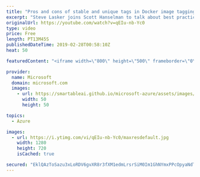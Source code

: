 ```yaml
---
title: "Pros and cons of stable and unique tags in Docker image tagging | Azure Friday"
excerpt: "Steve Lasker joins Scott Hanselman to talk about best practices for Docker image tagging, and the tradeoffs between stable and unique tagging techniques. [05:10] Demo Start   Docker Tagging Best Practices https://aka.ms/azfr/502/01  Azure Container Registry https://aka.ms/azfr/502/02  ACR Tasks https://aka.ms/azfr/502/03"
originalUrl: https://youtube.com/watch?v=qEIu-nb-Yc0
type: video
price: Free
length: PT13M45S
publishedDateTime: 2019-02-28T00:58:10Z
heat: 50

featuredContent: "<iframe width=\"800\" height=\"500\" frameborder=\"0\" src=\"https://www.youtube.com/embed/qEIu-nb-Yc0\" allow=\"accelerometer; autoplay; encrypted-media; gyroscope; picture-in-picture\" allowfullscreen></iframe>"

provider:
  name: Microsoft
  domain: microsoft.com
  images:
    - url: https://smartableai.github.io/microsoft-azure/assets/images/organizations/microsoft.com-50x50.jpg
      width: 50
      height: 50

topics:
  - Azure

images:
  - url: https://i.ytimg.com/vi/qEIu-nb-Yc0/maxresdefault.jpg
    width: 1280
    height: 720
    isCached: true

secured: "EklQAzToSazu3xLoRDV6gvXR8r3fXM1edmLrsrSiM0Im1GhNYmxPPcOpyaNdTFA075l7rez1q6KDuvMqHGNbkkLRL1QzWh53o8j2p6YeABgbV37vqBBiI0cV8xqQfurLKoVh9CnksmPDs3dMoGDMsljQhgoD4dNqARUGkF8AR6pKmUviQNufn6Rr8eBECcFKpUzmXH36cmn8g77Kg2yjfxwgvomTY9yAX8DPNkVWNfG6OvozJJ6QEpKOg9uHnD7WtPaBu/q97sApPOUL1Wn/FrHPPxDfW4UBQWgGLvxmF90e6znM5kCUJclmGfAlGVMAttVMvUC9xJZlV2HqBFkLz3rcgUKTpLZTcFg22QkgNO28xtv/H7Yh08XO0VqksW9Ob85fpZuUCSmS2FsoQQEUkfjlB0UIAFib3i9lIFX/WCU=;uykOlw345HvZ31wCeJ9iqA=="
---
```


